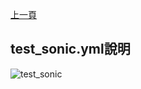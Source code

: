[上一頁](https://jian-hong-wu.github.io/blog/testcase/#2--下面是會用到的command)

## test_sonic.yml說明

![test_sonic](https://jian-hong-wu.github.io/blog/testcase/test_sonic/test_sonic.png)
